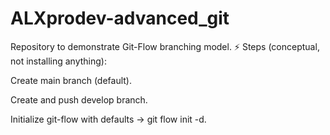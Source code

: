 # ALXprodev-advanced_git

Repository to demonstrate Git-Flow branching model.
⚡ Steps (conceptual, not installing anything):

Create main branch (default).

Create and push develop branch.

Initialize git-flow with defaults → git flow init -d.
